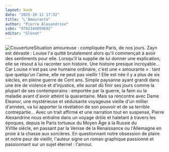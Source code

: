 ```yaml
---
layout: book
date: "2025-10-11 17:52"
title: "L'Amourante"
author: "Pierre Alexandrine"
isbn: "9782344059692"
editor: "Glénat"
---
```

![Couverture](/img/9782344059692.jpeg)Situation amoureuse : compliquée
Paris, de nos jours. Zayn est dévasté : Louise l'a quitté brutalement alors qu'il commençait à avoir des sentiments pour elle. Lorsqu'il la supplie de lui donner une explication, elle se résout à lui raconter son histoire. Une histoire presque incroyable... Car Louise n'est pas une humaine ordinaire, c'est une « amourante » : tant que quelqu'un l'aime, elle ne peut pas vieillir ! Elle est née il y a plus de six siècles, en pleine guerre de Cent ans. Simple paysanne ayant grandi dans une ère de violence et d'injustice, elle aurait dû finir ses jours comme la plupart de ses contemporains : emportée par la guerre, la faim ou la maladie avant d'avoir atteint la quarantaine. Mais sa rencontre avec Dame Eleanor, une mystérieuse et séduisante voyageuse vieille d'un millier d'années, va lui apporter la révélation de son pouvoir et de sa terrible contrepartie...
 Avec un trait affirmé et une narration tout en suspense, Pierre Alexandrine nous entraîne dans un voyage drôle et haletant à travers les époques, depuis le Paris tortueux du Moyen Âge à la Russie du XVIIIe siècle, en passant par la Venise de la Renaissance ou l'Allemagne en proie à la chasse aux sorcières. En questionnant notre obsession de plaire et notre peur de vieillir, l'auteur signe un roman graphique passionné et passionnant sur un sujet éternel : l'amour.
